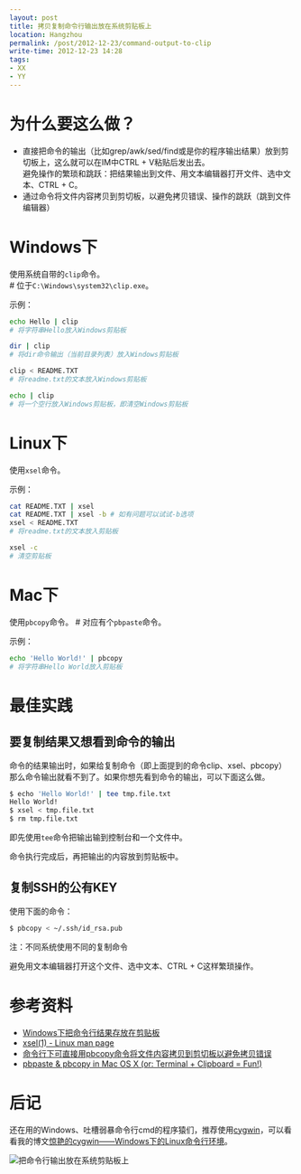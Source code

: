 ```yaml
---
layout: post
title: 拷贝复制命令行输出放在系统剪贴板上
location: Hangzhou
permalink: /post/2012-12-23/command-output-to-clip
write-time: 2012-12-23 14:28
tags:
- XX
- YY
---
```


为什么要这么做？
====================

* 直接把命令的输出（比如grep/awk/sed/find或是你的程序输出结果）放到剪切板上，这么就可以在IM中CTRL + V粘贴后发出去。  
避免操作的繁琐和跳跃：把结果输出到文件、用文本编辑器打开文件、选中文本、CTRL + C。
* 通过命令将文件内容拷贝到剪切板，以避免拷贝错误、操作的跳跃（跳到文件编辑器）

Windows下
=====================

使用系统自带的`clip`命令。  
\# 位于`C:\Windows\system32\clip.exe`。

示例：

```bash
echo Hello | clip 
# 将字符串Hello放入Windows剪贴板

dir | clip
# 将dir命令输出（当前目录列表）放入Windows剪贴板

clip < README.TXT   
# 将readme.txt的文本放入Windows剪贴板

echo | clip 
# 将一个空行放入Windows剪贴板，即清空Windows剪贴板
```

Linux下
=====================

使用`xsel`命令。

示例：

```bash
cat README.TXT | xsel
cat README.TXT | xsel -b # 如有问题可以试试-b选项
xsel < README.TXT 
# 将readme.txt的文本放入剪贴板

xsel -c
# 清空剪贴板
```

Mac下
=====================

使用`pbcopy`命令。
\# 对应有个`pbpaste`命令。

示例：

```bash
echo 'Hello World!' | pbcopy
# 将字符串Hello World放入剪贴板
```

最佳实践
====================

要复制结果又想看到命令的输出
---------------------------------

命令的结果输出时，如果给复制命令（即上面提到的命令clip、xsel、pbcopy）那么命令输出就看不到了。如果你想先看到命令的输出，可以下面这么做。

```bash
$ echo 'Hello World!' | tee tmp.file.txt
Hello World!
$ xsel < tmp.file.txt
$ rm tmp.file.txt
```

即先使用`tee`命令把输出输到控制台和一个文件中。

命令执行完成后，再把输出的内容放到剪贴板中。

复制SSH的公有KEY
---------------------------------

使用下面的命令：

```bash
$ pbcopy < ~/.ssh/id_rsa.pub
```

注：不同系统使用不同的复制命令

避免用文本编辑器打开这个文件、选中文本、CTRL + C这样繁琐操作。

参考资料
=====================

* [Windows下把命令行结果存放在剪贴板](http://www.cnblogs.com/mattmonkey/archive/2011/08/20/2301554.html "Windows下把命令行结果存放在剪贴板")
* [xsel(1) - Linux man page](http://linux.die.net/man/1/xsel "xsel(1) - Linux man page")
* [命令行下可直接用pbcopy命令将文件内容拷贝到剪切板以避免拷贝错误](http://www.worldhello.net/gotgithub/02-join-github/010-account-setup.html#id4 "命令行下可直接用pbcopy命令将文件内容拷贝到剪切板以避免拷贝错误")
* [pbpaste & pbcopy in Mac OS X (or: Terminal + Clipboard = Fun!)](http://langui.sh/2010/11/14/pbpaste-pbcopy-in-mac-os-x-or-terminal-clipboard-fun/ "pbpaste & pbcopy in Mac OS X (or: Terminal + Clipboard = Fun!)")

后记
=====================

还在用的Windows、吐槽弱暴命令行cmd的程序猿们，推荐使用[cygwin](http://www.cygwin.com/ "cygwin")，可以看看我的博文[惊艳的cygwin——Windows下的Linux命令行环境](http://oldratlee.com/post/2012-12-22/stunning-cygwin "惊艳的cygwin——Windows下的Linux命令行环境")。

![把命令行输出放在系统剪贴板上](http://m2.img.libdd.com/farm5/2012/1223/15/5B935348AF09C114763B5E8BFB713E5A4E76E375D0EC5_280_321.JPEG)